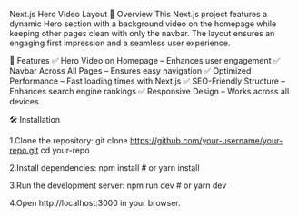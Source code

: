 Next.js Hero Video Layout
🚀 Overview
This Next.js project features a dynamic Hero section with a background video on the homepage while keeping other pages clean with only the navbar. The layout ensures an engaging first impression and a seamless user experience.

🎯 Features
✅ Hero Video on Homepage – Enhances user engagement
✅ Navbar Across All Pages – Ensures easy navigation
✅ Optimized Performance – Fast loading times with Next.js
✅ SEO-Friendly Structure – Enhances search engine rankings
✅ Responsive Design – Works across all devices

🛠️ Installation

1.Clone the repository:
git clone https://github.com/your-username/your-repo.git
cd your-repo

2.Install dependencies:
npm install  # or yarn install

3.Run the development server:
npm run dev  # or yarn dev

4.Open http://localhost:3000 in your browser.